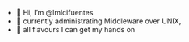 - 👋 Hi, I’m @lmlcifuentes
- 🌱 currently administrating Middleware over UNIX,
- 💞️ all flavours I can get my hands on

